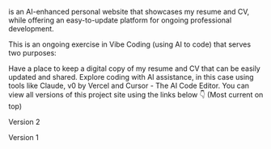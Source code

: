  is an AI-enhanced personal website that showcases my resume and CV, while offering an easy-to-update platform for ongoing professional development.

This is an ongoing exercise in Vibe Coding (using AI to code) that serves two purposes:

Have a place to keep a digital copy of my resume and CV that can be easily updated and shared.
Explore coding with AI assistance, in this case using tools like Claude, v0 by Vercel and Cursor - The AI Code Editor.
You can view all versions of this project site using the links below 👇 (Most current on top)

Version 2 

Version 1 
